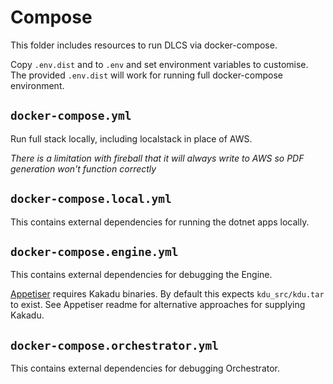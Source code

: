 # Compose

This folder includes resources to run DLCS via docker-compose.

Copy `.env.dist` and to `.env` and set environment variables to customise. The provided `.env.dist` will work for running full docker-compose environment.

## `docker-compose.yml`

Run full stack locally, including localstack in place of AWS.

_There is a limitation with fireball that it will always write to AWS so PDF generation won't function correctly_

## `docker-compose.local.yml`

This contains external dependencies for running the dotnet apps locally.

## `docker-compose.engine.yml`

This contains external dependencies for debugging the Engine.

[Appetiser](https://github.com/dlcs/appetiser) requires Kakadu binaries. By default this expects `kdu_src/kdu.tar` to exist. See Appetiser readme for alternative approaches for supplying Kakadu.

## `docker-compose.orchestrator.yml`

This contains external dependencies for debugging Orchestrator.